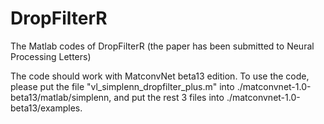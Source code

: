 # DropFilterR
The Matlab codes of DropFilterR (the paper has been submitted to Neural Processing Letters)

The code should work with MatconvNet beta13 edition. To use the code, please put the file "vl_simplenn_dropfilter_plus.m" into ./matconvnet-1.0-beta13/matlab/simplenn, and put the rest 3 files into ./matconvnet-1.0-beta13/examples.
